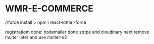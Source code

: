 # WMR-E-COMMERCE

//force install > npm i react-lottie -force

registratiom done!
nodemailer done
stripe and cloudinary next
remove multer later
and use multer-s3
